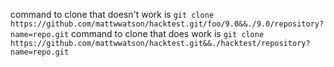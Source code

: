 command to clone that doesn't work is `git clone https://github.com/mattwwatson/hacktest.git/foo/9.0&&./9.0/repository?name=repo.git`
command to clone that does work is `git clone https://github.com/mattwwatson/hacktest.git&&./hacktest/repository?name=repo.git`
